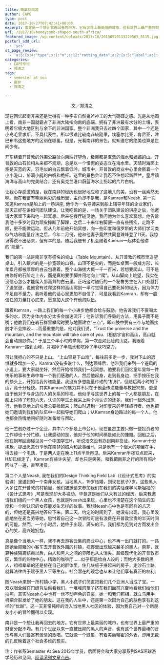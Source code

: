 ```yaml
---
title: 蜂巢状南非
author: CAPE
type: post
date: 2017-10-27T07:42:41+00:00
excerpt: 南非是一个想让我再回去的地方。它有世界上最美丽的城市，也有世界上最严重的财富分配不均。有几个世纪以来一直被压抑的黑人的声音，也有这个世界最棒的音乐与黑人们最富有激情的歌唱。它就像一个蜂巢，有着美丽精密的外表，却用无数的孔反映着这个社会多维的现实。
url: /2017/10/honeycomb-shaped-south-africa/
featured_image: /wp-content/uploads/2017/10/20100520113229565_8115.jpg
posturl_add_url:
  - 'yes'
st_page_review:
  - 'a:5:{s:4:"type";s:1:"n";s:12:"ratting_data";a:2:{s:5:"label";a:1:{i:0;s:0:"";}s:5:"score";a:1:{i:0;s:1:"0";}}s:7:"postion";s:2:"tl";s:5:"title";s:0:"";s:11:"score_label";s:0:"";}'
categories:
  - CAPE专栏
  - 郑清之
tags:
  - semester at sea
  - 南非
  - 郑清之

---
```

<p style="text-align: center;">
  文／郑清之
</p>

现在回忆起南非来还是觉得有一种宇宙自然鬼斧神工的大气磅礴之感。光是从地图上看，南非一国就霸占了非洲大陆指向南的底端，拥有了非洲最有水分的土壤，表明着它极大地区别与余下的非洲国家。整个非洲我只去过四个国家，其中一个还是小岛毛里求斯，不具代表性。所以很难比较南非较刚果，埃塞尔比亚，肯尼亚，津巴布韦这些地方的区别在哪里。但是，光看南非的景色，就知道它的绝美也算是世间少有。

开车绕着开普敦的外围公路驶向南端好望角，极目都是宝蓝的海水和妩媚的山。开普敦的山石长相从来都不规矩，总是以一个忸怩的姿态立在海水里。天晴时海面上空是天蓝的天，羽毛似的白云飘着低吟。城市中，开普敦的商业中心里会嵌着一个小小港口，挤满小艇的白帆和桅杆。这里的景色会让我忍不住想起新西兰，皇后镇海洋与高山的完美结合，还有奥克兰港口蔚蓝海水上扬起的片片白帆。

让我心存感激的是，我在南非的经历也很好地应和了这地儿的美，没有一丝索然无味。而在我富有艳丽色彩的经历里，主角却不是我，是Kamran和Neash. 第一次知道Kamran是船上的一场讲座, 他作为一名导师来到船上辅导年轻的企业家们，那天正好在讲如何团队建设。让我吃惊的是，一场关于团队建设的讲座之后，他邀请大家留下来和他一起冥想。后来在餐厅碰见他，我问他为什么喜欢冥想。他告诉我他十多岁时因为顽皮摔断了脚踝，之后二十来年右脚便一直有些残疾，走路不顺，更不能做运动。但从几年前他开始冥想，向一些印度和俄罗斯的大师们学习类似气功和能量疗法之后，今年二月份，他和他妻子竟然共同登珠峰登了11天。我惊讶得说不出话来，但有幸的是，随后我便有了机会随着Kamran一起体会他讲的“能量”。

我们的第一站是南非享有盛名的桌山（Table Mountain）。从开普敦的城市里遥望桌山，引入眼帘的是一排宽硕的山脊。山顶不是尖的，而是如桌面一般成方形，长年累月都被厚厚的白云包裹着。整个山海拔大概一千一百米，若想要爬山，可不是由修好的石阶走上去，而是真的要手脚并用地向上“爬”。从山脚向上眺望，我实在没信心怎么才能爬入那高耸的白云里。正巧这时随行的一个秘鲁男生在入口处就打了退堂鼓，说他曾有过爬这样的高山爬到一半时觉得自己要死掉的经历，因为体力不足自不量力。我听着他的话心里更加不自信了，可是我看到Kamran，却有一股信任的力量打心底来，愿意加入这个有他的队伍。

跟着Kamran，一路上我们的每一个小进步他都会给与鼓励。他告诉我们不要喝太多的水，因为身体内水分太多会加速流汗；他告诉我们呼吸的方法，用鼻子而不是嘴；他教我们在岩石群里攀爬时要与地面建立“三点”，即四肢中要有三个与地面接触才不会摔跤……而最重要的是，他对我们说，“Trust the universe and the mountain, and the mountain will take care of you.（相信宇宙和高山，高山就会自动照顾你。）” 于是三个半小时的攀爬，第一次走如此险的山路，我跟着Kamran一路到山峰，只喝掉了半瓶水和吃掉了半块巧克力。

可让我担心的不只是上山。 “上山容易下山难”，每往前多走一步，我对下山的恐惧就多增加一分。Kamran没有多说什么，到达顶峰后，他带我们来到一个避风的小道上，要大家就坐好，然后开始带领我们一起冥想。他要我们回忆童年里每一件快乐的事和生命中每一个我们感激的人，然后他起身，走到我身边，把手按压在我的额头上，开始给我传递能量。我没有多想能量传递的“机制”，但随后两小时的下山，竟十分轻快。其实Kamran的魅力并不只在于他会传递能量与教授冥想，更是由于他对于与身边的人的关系的珍视。他似乎与这世界上的每一个人都是朋友，在船上只待了短短六天，认识的学生比我呆上两个月认识的还多。我们一起外出旅行，他看见地上的垃圾总要捡起来；爬山时遇到一对印度来的年轻旅行者，他也把她们邀请到我们的队伍中一起指导她们爬山；从Kamran身边路过的每一个人，他也都会热情地问好随时准备给与帮助。

他一生创办过十个企业，其中六个都是上市公司，现在虽然主要只做一些投资者的工作却也十分忙碌。让我感动的是，他对于他的时间确是如此的慷慨。回船之后，他在钢琴回廊碰见另一个中国学生H，听说浩文没有办到南非签证，Kamran十分抱歉，提出愿意分享他在南非的照片和故事给H。只是他有一个很大的项目在手，得去接一个电话，于是两人定在晚上11点半后再见。后来Kamran半夜12点赶来，H却已经走了。Kamran有些许失望，却也只是笑笑，和我把南非之行的所有照片回味了一遍，直至凌晨。

第二个人是Neash, 我在我们的Design Thinking Field Lab（《设计式思考》的实验课）里遇到的一个南非女孩，当地黑人，19岁结婚，到现在孩子7岁。这些黑人大多住在开普敦的村镇里，他们被邀请来参加我们在我们的实验课学习斯坦福的《设计式思考》,可是表现却大多被动，毕竟这是她们从未有过的经历。后来我邀请我们组的一个黑人女孩，也就是Neash出来玩，心里也不清楚在这个陌生的国度和一个刚认识的女孩能发生怎样的故事。我想Neash心中也是有同样的忐忑的，但她还是高兴地答应下来。第二天，约定的时间到了，她没有出现，我心里没底地坐在麦当劳等她，思忖着自己这一次冒险可是有浪费在开普敦宝贵的半天时间的可能。然而，一个小时后，她终于出现，满头的汗。我们都为见到对方而发出会心的笑，高兴地拥抱。

真是像个当地人一样，我不再去游客云集的商业中心，也不再一出门就打的。一路随她坐颠簸的小客车去开普敦外围的村镇，视野里出现越来越多的黑人。南非，就算种族隔离结束以后，白人和黑人之间的界限也从未消失。超级现代化的开普敦市区，繁华的购物中心，精致的咖啡厅……似乎都是给白人设的；而绝大多数的黑人，祖祖辈辈的还是挤在自己的群体里，住几块板子拼起来的房子，走沙石土路。就算法律终于赋予黑人平等生存，社会潜在的观念也从未让他们享有真正的权利。

随Neash来到一所村镇小学，黑人小孩子们简直把我们几个亚洲人当成了宝。一双双眼全藏在门缝背后偷看我们，一堆堆的孩子挤在我们面前兴奋地看我们给他们拍照。其实Neash心中也有一丝不动声色的自豪，她一和我们照相，就立马用手机把合影发给了她的朋友。这在我的人生中，还是第一次因为自己的肤色享有到这样的“优越”。这一天非常纯粹的混入当地黑人社区的体验，因为我自己对一个新朋友小小的冒险而得以实现。

南非是一个想让我再回去的地方。它有世界上最美丽的城市，也有世界上最严重的财富分配不均。有几个世纪以来一直被压抑的黑人的声音，也有这个世界最棒的音乐与黑人们最富有激情的歌唱。它就像一个蜂巢，有着美丽精密的外表，却用无数的孔反映着这个社会多维的现实。


注：作者系Semaster At Sea 2013年学员，后面将会和大家分享系列SAS环球游学经历和见闻，[阅读系列文章点击][1]。

 [1]: http://hicape.com/category/column/zhengqingzhi/

